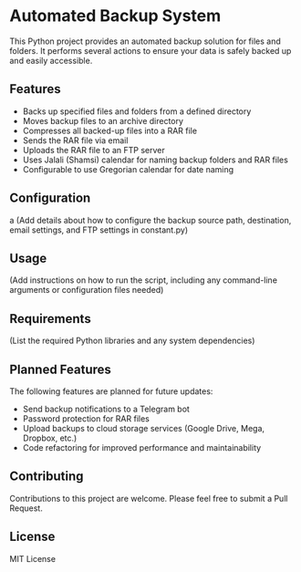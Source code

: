 # Automated Backup System

This Python project provides an automated backup solution for files and folders. It performs several actions to ensure your data is safely backed up and easily accessible.

## Features

- Backs up specified files and folders from a defined directory
- Moves backup files to an archive directory
- Compresses all backed-up files into a RAR file
- Sends the RAR file via email
- Uploads the RAR file to an FTP server
- Uses Jalali (Shamsi) calendar for naming backup folders and RAR files
- Configurable to use Gregorian calendar for date naming

## Configuration
a
(Add details about how to configure the backup source path, destination, email settings, and FTP settings in constant.py)

## Usage

(Add instructions on how to run the script, including any command-line arguments or configuration files needed)

## Requirements

(List the required Python libraries and any system dependencies)

## Planned Features

The following features are planned for future updates:

- Send backup notifications to a Telegram bot
- Password protection for RAR files
- Upload backups to cloud storage services (Google Drive, Mega, Dropbox, etc.)
- Code refactoring for improved performance and maintainability

## Contributing

Contributions to this project are welcome. Please feel free to submit a Pull Request.

## License

MIT License
